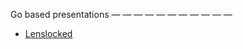 Go based presentations
 — — — — — — — — — — — 
* [Lenslocked](https://talks.godoc.org/github.com/acharyab15/go-slides/lenslocked.slide)
